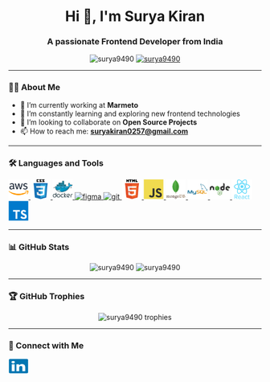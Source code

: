 <h1 align="center">Hi 👋, I'm Surya Kiran</h1>
<h3 align="center">A passionate Frontend Developer from India</h3>

<p align="center"> 
  <img src="https://komarev.com/ghpvc/?username=surya9490&label=Profile%20views&color=0e75b6&style=flat" alt="surya9490" /> 
  <a href="https://github.com/ryo-ma/github-profile-trophy"><img src="https://github-profile-trophy.vercel.app/?username=surya9490" alt="surya9490" /></a>
</p>

---

### 👨‍💻 About Me
- 🔭 I’m currently working at **Marmeto**
- 🌱 I’m constantly learning and exploring new frontend technologies
- 👯 I’m looking to collaborate on **Open Source Projects**
- 📫 How to reach me: **[suryakiran0257@gmail.com](mailto:surya@example.com)**

---

### 🛠 Languages and Tools
<p align="left"> 
  <a href="https://aws.amazon.com" target="_blank" rel="noreferrer"> <img src="https://raw.githubusercontent.com/devicons/devicon/master/icons/amazonwebservices/amazonwebservices-original-wordmark.svg" alt="aws" width="40" height="40"/> </a> 
  <a href="https://www.w3schools.com/css/" target="_blank" rel="noreferrer"> <img src="https://raw.githubusercontent.com/devicons/devicon/master/icons/css3/css3-original-wordmark.svg" alt="css3" width="40" height="40"/> </a> 
  <a href="https://www.docker.com/" target="_blank" rel="noreferrer"> <img src="https://raw.githubusercontent.com/devicons/devicon/master/icons/docker/docker-original-wordmark.svg" alt="docker" width="40" height="40"/> </a> 
  <a href="https://www.figma.com/" target="_blank" rel="noreferrer"> <img src="https://www.vectorlogo.zone/logos/figma/figma-icon.svg" alt="figma" width="40" height="40"/> </a> 
  <a href="https://git-scm.com/" target="_blank" rel="noreferrer"> <img src="https://www.vectorlogo.zone/logos/git-scm/git-scm-icon.svg" alt="git" width="40" height="40"/> </a> 
  <a href="https://www.w3.org/html/" target="_blank" rel="noreferrer"> <img src="https://raw.githubusercontent.com/devicons/devicon/master/icons/html5/html5-original-wordmark.svg" alt="html5" width="40" height="40"/> </a> 
  <a href="https://developer.mozilla.org/en-US/docs/Web/JavaScript" target="_blank" rel="noreferrer"> <img src="https://raw.githubusercontent.com/devicons/devicon/master/icons/javascript/javascript-original.svg" alt="javascript" width="40" height="40"/> </a> 
  <a href="https://www.mongodb.com/" target="_blank" rel="noreferrer"> <img src="https://raw.githubusercontent.com/devicons/devicon/master/icons/mongodb/mongodb-original-wordmark.svg" alt="mongodb" width="40" height="40"/> </a> 
  <a href="https://www.mysql.com/" target="_blank" rel="noreferrer"> <img src="https://raw.githubusercontent.com/devicons/devicon/master/icons/mysql/mysql-original-wordmark.svg" alt="mysql" width="40" height="40"/> </a> 
  <a href="https://nodejs.org" target="_blank" rel="noreferrer"> <img src="https://raw.githubusercontent.com/devicons/devicon/master/icons/nodejs/nodejs-original-wordmark.svg" alt="nodejs" width="40" height="40"/> </a> 
  <a href="https://reactjs.org/" target="_blank" rel="noreferrer"> <img src="https://raw.githubusercontent.com/devicons/devicon/master/icons/react/react-original-wordmark.svg" alt="react" width="40" height="40"/> </a> 
  <a href="https://www.typescriptlang.org/" target="_blank" rel="noreferrer"> <img src="https://raw.githubusercontent.com/devicons/devicon/master/icons/typescript/typescript-original.svg" alt="typescript" width="40" height="40"/> </a> 
</p>

---

### 📊 GitHub Stats
<p align="center">
  <img src="https://github-readme-stats.vercel.app/api?username=surya9490&show_icons=true&locale=en" alt="surya9490" width="48%" />
  <img src="https://github-readme-stats.vercel.app/api/top-langs?username=surya9490&show_icons=true&locale=en&layout=compact" alt="surya9490" width="48%" />
</p>

---

### 🏆 GitHub Trophies
<p align="center"> 
  <img src="https://github-profile-trophy.vercel.app/?username=surya9490&margin-w=15&theme=gruvbox&no-frame=true" alt="surya9490 trophies" />
</p>

---

### 🔗 Connect with Me
<p align="left">
  <a href="https://www.linkedin.com/in/surya-kiran-palipireddy-0bb873217" target="blank"><img align="center" src="https://raw.githubusercontent.com/devicons/devicon/master/icons/linkedin/linkedin-original.svg" alt="linkedin" height="30" width="40" /></a>
  
</p>
